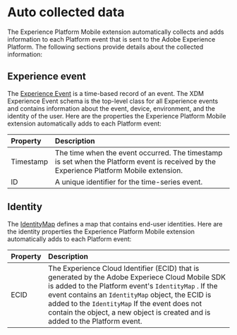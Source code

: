 # Auto collected data

The Experience Platform Mobile extension automatically collects and adds information to each Platform event that is sent to the Adobe Experience Platform. The following sections provide details about the collected information:

## Experience event

The [Experience Event](https://github.com/adobe/xdm/blob/master/docs/reference/context/experienceevent.schema.md) is a time-based record of an event. The XDM Experience Event schema is the top-level class for all Experience events and contains information about the event, device, environment, and the identity of the user. Here are the properties the Experience Platform Mobile extension automatically adds to each Platform event:

| Property | Description |
| :--- | :--- |
| Timestamp | The time when the event occurred. The timestamp is set when the Platform event is received by the Experience Platform Mobile extension. |
| ID | A unique identifier for the time-series event. |

## Identity

The [IdentityMap](https://github.com/adobe/xdm/blob/1c22180490558e3c13352fe3e0540cb7e93c69ca/docs/reference/context/identitymap.schema.md) defines a map that contains end-user identities. Here are the identity properties the Experience Platform Mobile extension automatically adds to each Platform event:

| Property | Description |
| :--- | :--- |
| ECID | The Experience Cloud Identifier \(ECID\)  that is generated by the Adobe Experiece Cloud Mobile SDK is added to the Platform event's `IdentityMap` . If the event contains an `IdentityMap` object, the ECID is added to the `IdentityMap` If the event does not contain the object, a new object is created and is added to the Platform event. |
